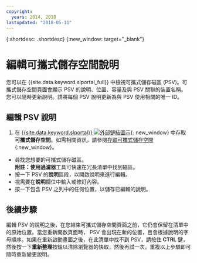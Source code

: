 ```yaml
---
copyright:
  years: 2014, 2018
lastupdated: "2018-05-11"
---
```


{:shortdesc: .shortdesc}
{:new_window: target="_blank"}

# 編輯可攜式儲存空間說明

您可以在 {{site.data.keyword.slportal_full}} 中檢視可攜式儲存磁區 (PSV)。可攜式儲存空間頁面會顯示 PSV 的說明、位置、容量及與 PSV 關聯的裝置名稱。您可以隨時更新說明。請將每個 PSV 說明更新為與 PSV 使用相關的唯一 ID。 

## 編輯 PSV 說明

1. 在 [{{site.data.keyword.slportal}} ![外部鏈結圖示](../../icons/launch-glyph.svg "外部鏈結圖示")](https://control.softlayer.com/){: new_window} 中存取**可攜式儲存空間**。如需相關資訊，請參閱[存取可攜式儲存空間](access-portable-storage-screen.html){:new_window}。
* 尋找您想要的可攜式儲存磁區。<br/>**附註：**使用**過濾器**工具可快速在冗長清單中找到磁區。 
* 按一下 PSV 的**說明**區段，以開啟說明來進行編輯。
* 視需要在**說明**欄位中輸入或修訂內容。
* 按一下包含 PSV 之列中的任何位置，以儲存已編輯的說明。

## 後續步驟

編輯 PSV 的說明之後，在您結束可攜式儲存空間頁面之前，它仍會保留在清單中的原始位置。當您重新開啟頁面時， PSV 會出現在新的位置，且會根據說明的字母順序。如果在重新啟動畫面之後，在此清單中找不到 PSV，請按住 **CTRL** 鍵，然後按一下**重新整理**按鈕以清除瀏覽器的快取，然後再試一次。重複以上步驟即可隨時重新變更說明。
